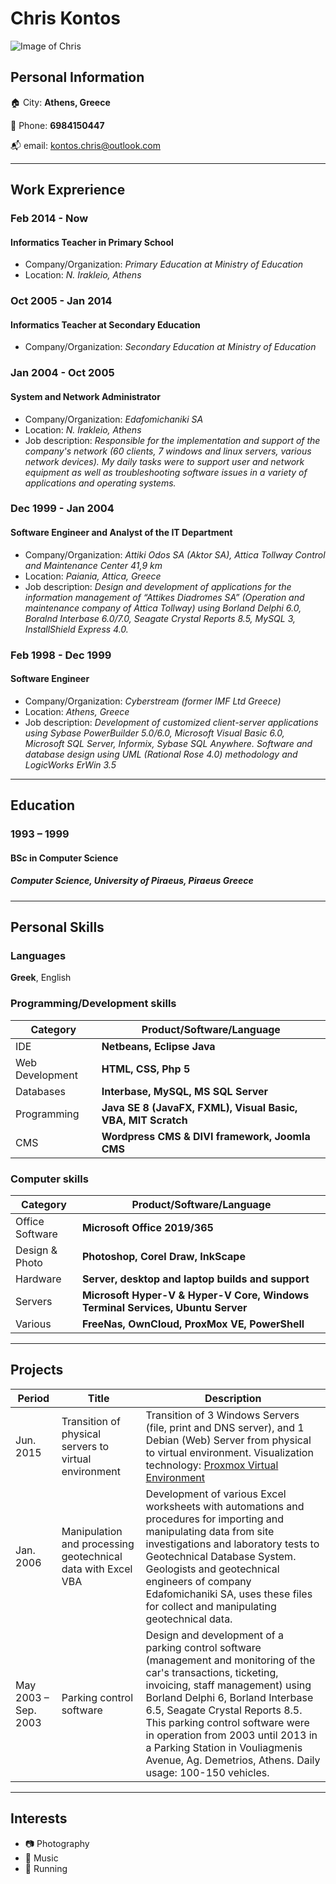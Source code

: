 # Chris Kontos
![Image of Chris](my-logo-10.png)

## Personal Information
🏠 City: **Athens, Greece** 

📱 Phone: **6984150447** 

📬 email: kontos.chris@outlook.com


---

## Work Exprerience
### Feb 2014 - Now
#### Informatics Teacher in Primary School
 * Company/Organization: *Primary Education at Ministry of Education*
 * Location: *N. Irakleio, Athens*


### Oct 2005 - Jan 2014
#### Informatics Teacher at Secondary Education
 * Company/Organization: *Secondary Education at Ministry of Education*
 


### Jan 2004 - Oct 2005
#### System and Network Administrator
* Company/Organization: *Edafomichaniki SA*
* Location: *N. Irakleio, Athens*
* Job description: *Responsible for the implementation and support of the company's network (60 clients, 7 windows and linux servers, various network devices). My daily tasks were to support user and network equipment as well as troubleshooting software issues in a variety of applications and operating systems.*



### Dec 1999 - Jan 2004
#### Software Engineer and Analyst of the IT Department
* Company/Organization: *Attiki Odos SA (Aktor SA), Attica Tollway Control and Maintenance Center 41,9 km*
* Location: *Paiania, Attica, Greece*
* Job description: *Design and development of applications for the information management of “Attikes Diadromes SA” (Operation and maintenance company of Attica Tollway) using Borland Delphi 6.0, Boralnd Interbase 6.0/7.0, Seagate Crystal Reports 8.5, MySQL 3, InstallShield Express 4.0.*



### Feb 1998 - Dec 1999
#### Software Engineer
* Company/Organization: *Cyberstream (former IMF Ltd Greece)*
* Location: *Athens, Greece*
* Job description: *Development of customized client-server applications using Sybase PowerBuilder 5.0/6.0, Microsoft Visual Basic 6.0, Microsoft SQL Server, Informix, Sybase SQL Anywhere. Software and database design using UML (Rational Rose 4.0) methodology and LogicWorks ErWin 3.5*


---

## Education
### 1993 – 1999	
#### BSc in Computer Science	
##### Computer Science, University of Piraeus, Piraeus Greece


---

## Personal Skills
### Languages	
**Greek**, English

### Programming/Development skills	
| Category      | Product/Software/Language |
| ----------- | ----------- |
| IDE      | **Netbeans, Eclipse Java** |
| Web Development      | **HTML, CSS, Php 5** |
| Databases      | **Interbase, MySQL, MS SQL Server** |
| Programming      | **Java SE 8 (JavaFX, FXML), Visual Basic, VBA, MIT Scratch** |
| CMS      | **Wordpress CMS & DIVI framework, Joomla CMS** |


### Computer skills	
| Category      | Product/Software/Language |
| ----------- | ----------- |
| Office Software      | **Microsoft Office 2019/365** |
| Design & Photo      | **Photoshop, Corel Draw, InkScape** |
| Hardware      | **Server, desktop and laptop builds and support** |
| Servers      | **Microsoft Hyper-V & Hyper-V Core, Windows Terminal Services, Ubuntu Server** |
| Various      | **FreeNas, OwnCloud, ProxMox VE, PowerShell** |


---
## Projects
| Period      | Title | Description |
| ----------- | ----------- |----------- |
| Jun. 2015      | Transition of physical servers to virtual environment       |Transition of 3 Windows Servers (file, print and DNS server), and 1 Debian (Web) Server from physical to virtual environment. Visualization technology: [Proxmox Virtual Environment](www.proxmox.com/en/proxmox-ve) |
| Jan. 2006      | Manipulation and processing geotechnical data with Excel VBA       | Development of various Excel worksheets with automations and procedures for importing and manipulating data from site investigations and laboratory tests to Geotechnical Database System. Geologists and geotechnical engineers of company Edafomichaniki SA, uses these files for collect and manipulating geotechnical data. |
| May 2003 – Sep. 2003 | Parking control software | Design and development of a parking control software (management and monitoring of the car's transactions, ticketing, invoicing, staff management) using Borland Delphi 6, Borland Interbase 6.5, Seagate Crystal Reports 8.5. This parking control software were in operation from 2003 until 2013 in a Parking Station in Vouliagmenis Avenue, Ag. Demetrios, Athens. Daily usage: 100-150 vehicles. |


---
## Interests
- 📷 Photography
- 🎵 Music
- 🏃 Running
